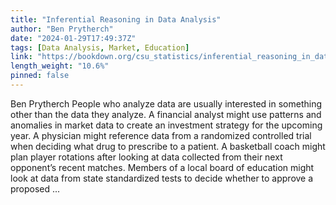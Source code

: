 ```yaml
---
title: "Inferential Reasoning in Data Analysis"
author: "Ben Prytherch"
date: "2024-01-29T17:49:37Z"
tags: [Data Analysis, Market, Education]
link: "https://bookdown.org/csu_statistics/inferential_reasoning_in_data_analysis/"
length_weight: "10.6%"
pinned: false
---
```


Ben Prytherch People who analyze data are usually interested in something other than the data they analyze. A financial analyst might use patterns and anomalies in market data to create an investment strategy for the upcoming year. A physician might reference data from a randomized controlled trial when deciding what drug to prescribe to a patient. A basketball coach might plan player rotations after looking at data collected from their next opponent’s recent matches. Members of a local board of education might look at data from state standardized tests to decide whether to approve a proposed  ...
